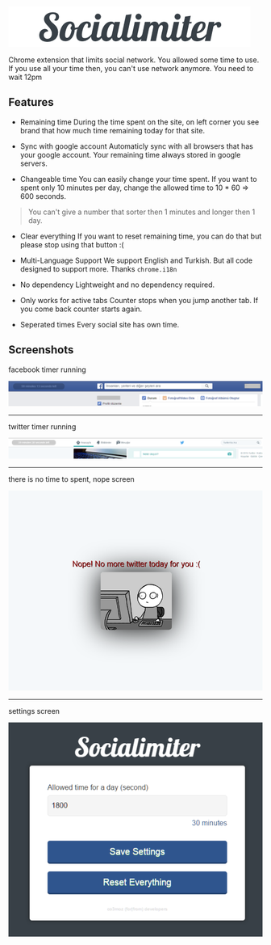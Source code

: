 ![img](images/socialimiter.png)

Chrome extension that limits social network. You allowed some time to use. If you use all your time then, you can't use network anymore. You need to wait 12pm

Features
--------------

* Remaining time
During the time spent on the site, on left corner you see brand that how much time remaining today for that site.

* Sync with google account
Automaticly sync with all browsers that has your google account. Your remaining time always stored in google servers.

* Changeable time
You can easily change your time spent. If you want to spent only 10 minutes per day, change the allowed time to 10 * 60 => 600 seconds.
> You can't give a number that sorter then 1 minutes and longer then 1 day.

* Clear everything
If you want to reset remaining time, you can do that but please stop using that button :(

* Multi-Language Support
We support English and Turkish. But all code designed to support more. Thanks `chrome.i18n`

* No dependency
Lightweight and no dependency required.

* Only works for active tabs
Counter stops when you jump another tab. If you come back counter starts again.

* Seperated times
Every social site has own time.

Screenshots
---------------

facebook timer running

![img1](images/onfb.png)

-----------

twitter timer running

![img2](images/ontw.png)

-----------

there is no time to spent, nope screen

![img3](images/onnope.png)

----------

settings screen

![img3](images/onsettings.png)